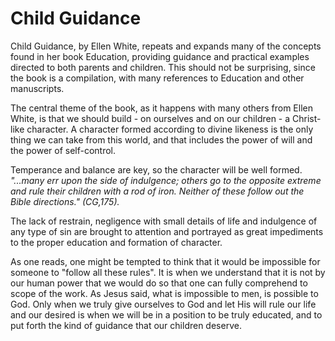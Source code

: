 # Child Guidance

Child Guidance, by Ellen White, repeats and expands many of the concepts found in her book Education, providing guidance and practical examples directed to both parents and children. This should not be surprising, since the book is a compilation, with many references to Education and other manuscripts.

The central theme of the book, as it happens with many others from Ellen White, is that we should build - on ourselves and on our children - a Christ-like character. A character formed according to divine likeness is the only thing we can take from this world, and that includes the power of will and the power of self-control.

Temperance and balance are key, so the character will be well formed. *"...many err upon the side of indulgence; others go to the opposite extreme and rule their children with a rod of iron. Neither of these follow out the Bible directions." (CG,175).*

The lack of restrain, negligence with small details of life and indulgence of any type of sin are brought to attention and portrayed as great impediments to the proper education and formation of character.

As one reads, one might be tempted to think that it would be impossible for someone to "follow all these rules". It is when we understand that it is not by our human power that we would do so that one can fully comprehend to scope of the work. As Jesus said, what is impossible to men, is possible to God. Only when we truly give ourselves to God and let His will rule our life and our desired is when we will be in a position to be truly educated, and to put forth the kind of guidance that our children deserve.

<style type="text/css">
    @media print {
        body > div > h1:first-child {
        display: none;
        }
        .footer {
        display: none;
        }
    }
</style>